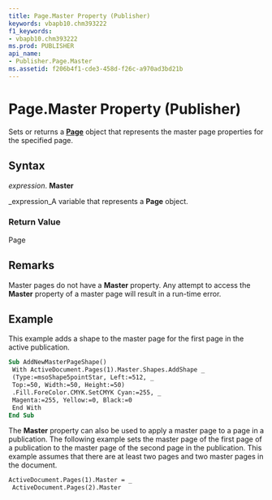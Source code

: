 ```yaml
---
title: Page.Master Property (Publisher)
keywords: vbapb10.chm393222
f1_keywords:
- vbapb10.chm393222
ms.prod: PUBLISHER
api_name:
- Publisher.Page.Master
ms.assetid: f206b4f1-cde3-458d-f26c-a970ad3bd21b
---
```



# Page.Master Property (Publisher)

Sets or returns a  **[Page](page-object-publisher.md)** object that represents the master page properties for the specified page.


## Syntax

 _expression_. **Master**

 _expression_A variable that represents a  **Page** object.


### Return Value

Page


## Remarks

Master pages do not have a  **Master** property. Any attempt to access the **Master** property of a master page will result in a run-time error.


## Example

This example adds a shape to the master page for the first page in the active publication.


```vb
Sub AddNewMasterPageShape() 
 With ActiveDocument.Pages(1).Master.Shapes.AddShape _ 
 (Type:=msoShape5pointStar, Left:=512, _ 
 Top:=50, Width:=50, Height:=50) 
 .Fill.ForeColor.CMYK.SetCMYK Cyan:=255, _ 
 Magenta:=255, Yellow:=0, Black:=0 
 End With 
End Sub
```

The  **Master** property can also be used to apply a master page to a page in a publication. The following example sets the master page of the first page of a publication to the master page of the second page in the publication. This example assumes that there are at least two pages and two master pages in the document.




```vb
ActiveDocument.Pages(1).Master = _ 
 ActiveDocument.Pages(2).Master
```


